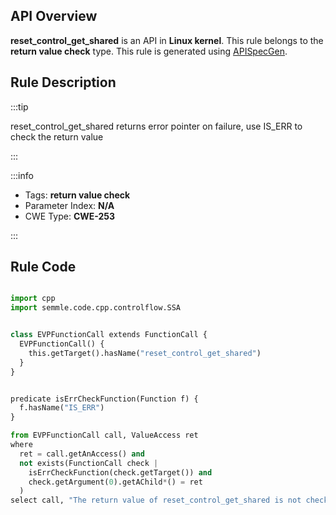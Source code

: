 ---
---


## API Overview
**reset_control_get_shared** is an API in **Linux kernel**. This rule belongs to the **return value check** type. This rule is generated using [APISpecGen](../../tools/APISpecGen).
## Rule Description

:::tip

reset_control_get_shared returns error pointer on failure, use IS_ERR to check the return value

:::

:::info

- Tags: **return value check**
- Parameter Index: **N/A**
- CWE Type: **CWE-253**

:::

## Rule Code
```python

import cpp
import semmle.code.cpp.controlflow.SSA


class EVPFunctionCall extends FunctionCall {
  EVPFunctionCall() {
    this.getTarget().hasName("reset_control_get_shared")
  }
}


predicate isErrCheckFunction(Function f) {
  f.hasName("IS_ERR") 
}

from EVPFunctionCall call, ValueAccess ret
where
  ret = call.getAnAccess() and
  not exists(FunctionCall check |
    isErrCheckFunction(check.getTarget()) and
    check.getArgument(0).getAChild*() = ret
  )
select call, "The return value of reset_control_get_shared is not checked with IS_ERR."
    
```